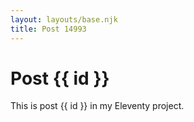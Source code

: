 ```yaml
---
layout: layouts/base.njk
title: Post 14993
---
```


# Post {{ id }}

This is post {{ id }} in my Eleventy project.

